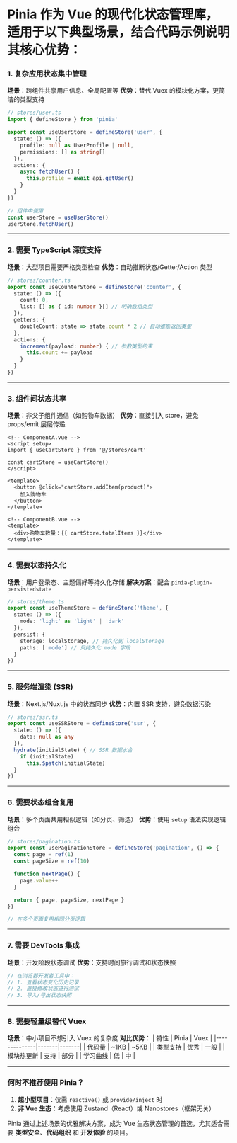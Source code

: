 # Pinia 作为 Vue 的现代化状态管理库，适用于以下典型场景，结合代码示例说明其核心优势：

### **1. 复杂应用状态集中管理**
**场景**：跨组件共享用户信息、全局配置等
**优势**：替代 Vuex 的模块化方案，更简洁的类型支持
```typescript
// stores/user.ts
import { defineStore } from 'pinia'

export const useUserStore = defineStore('user', {
  state: () => ({
    profile: null as UserProfile | null,
    permissions: [] as string[]
  }),
  actions: {
    async fetchUser() {
      this.profile = await api.getUser()
    }
  }
})

// 组件中使用
const userStore = useUserStore()
userStore.fetchUser()
```

---

### **2. 需要 TypeScript 深度支持**
**场景**：大型项目需要严格类型检查
**优势**：自动推断状态/Getter/Action 类型
```typescript
// stores/counter.ts
export const useCounterStore = defineStore('counter', {
  state: () => ({
    count: 0,
    list: [] as { id: number }[] // 明确数组类型
  }),
  getters: {
    doubleCount: state => state.count * 2 // 自动推断返回类型
  },
  actions: {
    increment(payload: number) { // 参数类型约束
      this.count += payload
    }
  }
})
```

---

### **3. 组件间状态共享**
**场景**：非父子组件通信（如购物车数据）
**优势**：直接引入 store，避免 props/emit 层层传递
```vue
<!-- ComponentA.vue -->
<script setup>
import { useCartStore } from '@/stores/cart'

const cartStore = useCartStore()
</script>

<template>
  <button @click="cartStore.addItem(product)">
    加入购物车
  </button>
</template>

<!-- ComponentB.vue -->
<template>
  <div>购物车数量：{{ cartStore.totalItems }}</div>
</template>
```

---

### **4. 需要状态持久化**
**场景**：用户登录态、主题偏好等持久化存储
**解决方案**：配合 `pinia-plugin-persistedstate`
```typescript
// stores/theme.ts
export const useThemeStore = defineStore('theme', {
  state: () => ({
    mode: 'light' as 'light' | 'dark'
  }),
  persist: {
    storage: localStorage, // 持久化到 localStorage
    paths: ['mode'] // 只持久化 mode 字段
  }
})
```

---

### **5. 服务端渲染 (SSR)**
**场景**：Next.js/Nuxt.js 中的状态同步
**优势**：内置 SSR 支持，避免数据污染
```typescript
// stores/ssr.ts
export const useSSRStore = defineStore('ssr', {
  state: () => ({
    data: null as any
  }),
  hydrate(initialState) { // SSR 数据水合
    if (initialState)
      this.$patch(initialState)
  }
})
```

---

### **6. 需要状态组合复用**
**场景**：多个页面共用相似逻辑（如分页、筛选）
**优势**：使用 `setup` 语法实现逻辑组合
```typescript
// stores/pagination.ts
export const usePaginationStore = defineStore('pagination', () => {
  const page = ref(1)
  const pageSize = ref(10)

  function nextPage() {
    page.value++
  }

  return { page, pageSize, nextPage }
})

// 在多个页面复用相同分页逻辑
```

---

### **7. 需要 DevTools 集成**
**场景**：开发阶段状态调试
**优势**：支持时间旅行调试和状态快照
```javascript
// 在浏览器开发者工具中：
// 1. 查看状态变化历史记录
// 2. 直接修改状态进行测试
// 3. 导入/导出状态快照
```

---

### **8. 需要轻量级替代 Vuex**
**场景**：中小项目不想引入 Vuex 的复杂度
**对比优势**：
| 特性         | Pinia | Vuex  |
|--------------|-------|-------|
| 代码量       | ~1KB  | ~5KB  |
| 类型支持     | 优秀  | 一般  |
| 模块热更新   | 支持  | 部分  |
| 学习曲线     | 低    | 中    |

---

### **何时不推荐使用 Pinia？**
1. **超小型项目**：仅需 `reactive()` 或 `provide/inject` 时
2. **非 Vue 生态**：考虑使用 Zustand（React）或 Nanostores（框架无关）

Pinia 通过上述场景的优雅解决方案，成为 Vue 生态状态管理的首选，尤其适合需要 **类型安全**、**代码组织** 和 **开发体验** 的项目。
